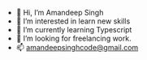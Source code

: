 - 👋 Hi, I’m Amandeep Singh
- 👀 I’m interested in learn new skills
- 🌱 I’m currently learning Typescript
- 💞️ I’m looking for freelancing work.
- 📫 amandeepsinghcode@gmail.com

<!---
amandeep90s/amandeep90s is a ✨ special ✨ repository because its `README.md` (this file) appears on your GitHub profile.
You can click the Preview link to take a look at your changes.
--->
